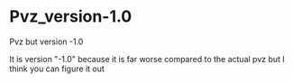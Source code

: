 # Pvz_version-1.0
Pvz but version -1.0

It is version "-1.0" because it is far worse compared to the actual pvz but I think you can figure it out
